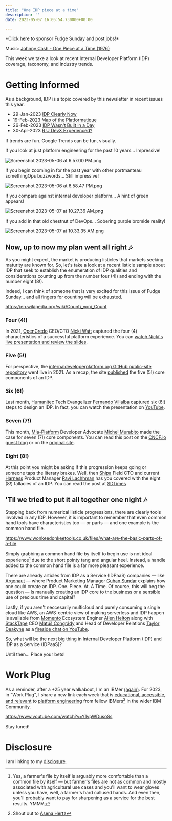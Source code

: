 ```yaml
---
title: "One IDP piece at a time"
description: ''
date: 2023-05-07 16:05:54.730000+00:00

---
```


\*[Click here](https://fudgesunday.pallet.com/hire?pallet=fudgesunday) to sponsor Fudge Sunday and post jobs!\*

Music: [Johnny Cash - One Piece at a Time (1976)](https://www.youtube.com/watch?v=pmeVwYojB-s)

This week we take a look at recent Internal Developer Platform (IDP) coverage, taxonomy, and industry trends.

# Getting Informed

As a background, IDP is a topic covered by this newsletter in recent issues this year.

- 29-Jan-2023 [IDP Clearly Now](https://fudge.org/archive/idp-clearly-now/)
- 19-Feb-2023 [Map of the Platformatique](https://fudge.org/archive/map-of-the-platformatique/)
- 26-Feb-2023 [IDP Wasn't Built in a Day](https://fudge.org/archive/idp-wasnt-built-in-a-day/)
- 30-Apr-2023 [R U DevX Experienced?](https://fudge.org/archive/are-you-devx-experienced/)

If trends are fun. Google Trends can be fun, visually.

If you look at just platform engineering for the past 10 years... Impressive!

![Screenshot 2023-05-06 at 6.57.00 PM.png](https://buttondown.imgix.net/images/ddad5782-cd58-49c1-a188-39a9a289fd6a.png?w=960&fit=max) 

If you begin zooming in for the past year with other portmanteau somethingOps buzzwords... Still impressive!

![Screenshot 2023-05-06 at 6.58.47 PM.png](https://buttondown.imgix.net/images/6cfc8d05-9c31-446c-baf6-bce1fbaa2fd8.png?w=960&fit=max) 

If you compare against internal developer platform... A hint of green appears!

![Screenshot 2023-05-07 at 10.27.36 AM.png](https://buttondown.imgix.net/images/62e077fa-33d2-4779-984d-950594faec93.png?w=960&fit=max) 

If you add in that old chestnut of DevOps... Sobering purple bromide reality!

![Screenshot 2023-05-07 at 10.33.35 AM.png](https://buttondown.imgix.net/images/c37730ce-84af-4bbf-985c-95db9577c1be.png?w=960&fit=max) 

## Now, up to now my plan went all right 🎶

As you might expect, the market is producing listicles that markets seeking maturity are known for. So, let's take a look at a recent listicle sample about IDP that seek to establish the enumeration of IDP qualities and considerations counting up from the number four (4!) and ending with the number eight (8!).

Indeed, I can think of someone that is very excited for this issue of Fudge Sunday... and all fingers for counting will be exhausted.

https://en.wikipedia.org/wiki/Count\_von\_Count

### Four (4!)

In 2021, [OpenCredo](https://opencredo.com) CEO/CTO [Nicki Watt](https://www.linkedin.com/in/nickiwatt/) captured the four (4) characteristics of a successful platform experience. You can [watch Nicki's live presentation and review the slides](https://gotopia.eu/february-2021/sessions/1684/platform-engineering-as-a-community-service).

### Five (5!)

For perspective, the [internaldeveloperplatform.org GitHub public-site repository](https://github.com/InternalDeveloperPlatform/public-site/graphs/code-frequency) went live in 2021. As a recap, the site [published](https://internaldeveloperplatform.org/core-components/) the five (5!) core components of an IDP.

### Six (6!)

Last month, [Humanitec](https://humanitec.com) Tech Evangelizer [Fernando Villalba](https://www.linkedin.com/in/nandoit/) captured six (6!) steps to design an IDP. In fact, you can watch the presentation on [YouTube](https://www.youtube.com/watch?v=N6OTXWVeuJ8).

### Seven (7!)

This month, [Mia-Platform](https://mia-platform.eu) Developer Advocate [Michel Murabito](https://www.linkedin.com/in/mich-murabito/) made the case for seven (7!) core components. You can read this post on the [CNCF.io guest blog](https://www.cncf.io/blog/2023/04/28/7-core-components-of-an-internal-developer-platform/) or on the [original site](https://blog.mia-platform.eu/en/seven-core-components-internal-developer-platform).

### Eight (8!)

At this point you might be asking if this progression keeps going or someone taps the literary brakes. Well, then [Shipa](https://shipa.io) Field CTO and current [Harness](https://www.harness.io) Product Manager [Ravi Lachhman](https://www.linkedin.com/in/ravilachhman/) has you covered with the eight (8!) fallacies of an IDP. You can read the post at [SDTimes](https://sdtimes.com/softwaredev/the-eight-fallacies-of-your-internal-developer-platform/)

## 'Til we tried to put it all together one night 🎶

Stepping back from numerical listicle progressions, there are clearly tools involved in any IDP. However, it is important to remember that even common hand tools have characteristics too — or parts — and one example is the common hand file.

https://www.wonkeedonkeetools.co.uk/files/what-are-the-basic-parts-of-a-file

Simply grabbing a common hand file by itself to begin use is not ideal experience[^farmerfile] due to the short pointy tang and angular heel. Instead, a handle added to the common hand file is a far more pleasant experience.

There are already articles from IDP as a Service (IDPaaS) companies — like [Argonaut](https://www.argonaut.dev/blog/internal-developer-platform-setup) — where Product Marketing Manager [Guhan Sundar](https://www.linkedin.com/in/guhansun/) explains how one could create an IDP. One. Piece. At. A Time. Of course, this will beg the question — Is manually creating an IDP core to the business or a sensible use of precious time and capital? 

Lastly, if you aren't neccesarily multicloud and purely consuming a single cloud like AWS, an AWS-centric view of making serverless and IDP happen is available from [Momento](https://www.gomomento.com) Ecosystem Enginer [Allen Helton](https://www.linkedin.com/in/allenheltondev/) along with [StackTape](https://stacktape.com) CEO [Matúš Čongrády](https://www.linkedin.com/in/matus-congrady/) and Head of Developer Relations [Taylor Deakyne](https://www.linkedin.com/in/taylordeakyne/) as a [fireside chat on YouTube](https://www.youtube.com/watch?v=--tHQUvF1Ec).

So, what will be the next big thing in Internal Developer Platform (IDP) and IDP as a Service (IDPaaS)?

Until then… Place your bets!

# Work Plug

As a reminder, after a +25 year walkabout, I'm an IBMer [(again)](https://jaycuthrell.com/about/). For 2023, in "Work Plug", I share a new link each week that is [educational, accessible, and relevant](https://www.youtube.com/watch?v=Y1vpWDusoSs) to [platform engineering](https://www.ibm.com/consulting/platform-engineering-services) from fellow IBMers[^IBMer] in the wider IBM Community.

https://www.youtube.com/watch?v=Y1vpWDusoSs

Stay tuned! 

# Disclosure

I am linking to my [disclosure](https://jaycuthrell.com/disclosure/).
 
[^farmerfile]: Yes, a farmer's file by itself is arguably more comfortable than a common file by itself — but farmer's files are not as common and mostly associated with agricultural use cases and you'll want to wear gloves unless you have, well, a farmer's hard callused hands. And even then, you'll probably want to pay for sharpening as a service for the best results. YMMV.

[^IBMer]: Shout out to [Asena Hertz](https://www.linkedin.com/in/asenahertz/)


